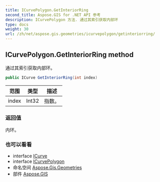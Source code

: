 ```yaml
---
title: ICurvePolygon.GetInteriorRing
second_title: Aspose.GIS for .NET API 参考
description: ICurvePolygon 方法. 通过其索引获取内部环
type: docs
weight: 30
url: /zh/net/aspose.gis.geometries/icurvepolygon/getinteriorring/
---
```

## ICurvePolygon.GetInteriorRing method

通过其索引获取内部环。

```csharp
public ICurve GetInteriorRing(int index)
```

| 范围 | 类型 | 描述 |
| --- | --- | --- |
| index | Int32 | 指数。 |

### 返回值

内环。

### 也可以看看

* interface [ICurve](../../icurve/)
* interface [ICurvePolygon](../)
* 命名空间 [Aspose.Gis.Geometries](../../icurvepolygon/)
* 部件 [Aspose.GIS](../../../)


